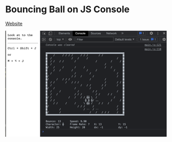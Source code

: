 # Bouncing Ball on JS Console

[Website](https://yinkar.github.io/toys/bouncing-ball-on-js-console)

![Screenshot](screenshot.png)